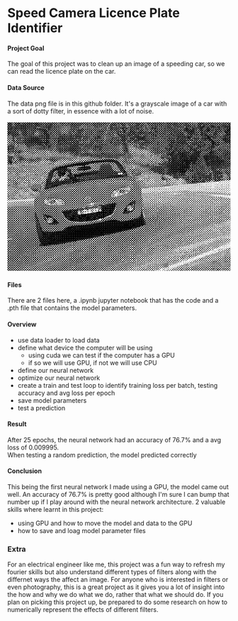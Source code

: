 # Speed Camera Licence Plate Identifier

#### Project Goal

The goal of this project was to clean up an image of a speeding car, so we can read the licence plate on the car.

#### Data Source

The data png file is in this github folder. It's a grayscale image of a car with a sort of dotty filter, in essence with a lot of noise.<br >
<br >
![image](https://github.com/JaideepPrasad/Data-Science/blob/main/Image%20Processing/Image%20Processing%20Forensics/car.png?raw=true)<br >

#### Files

There are 2 files here, a .ipynb jupyter notebook that has the code and a .pth file that contains the model parameters.

#### Overview

  - use data loader to load data
  - define what device the computer will be using
     - using cuda we can test if the computer has a GPU
     - if so we will use GPU, if not we will use CPU
  - define our neural network
  - optimize our neural network
  - create a train and test loop to identify training loss per batch, testing accuracy and avg loss per epoch
  - save model parameters
  - test a prediction

#### Result

After 25 epochs, the neural network had an accuracy of 76.7% and a avg loss of 0.009995.<br >
When testing a random prediction, the model predicted correctly

#### Conclusion

This being the first neural network I made using a GPU, the model came out well. 
An accuracy of 76.7% is pretty good although I'm sure I can bump that number up if I play around with the neural network architecture.
2 valuable skills where learnt in this project:
 - using GPU and how to move the model and data to the GPU
 - how to save and loag model parameter files


### Extra
For an electrical engineer like me, this project was a fun way to refresh my fourier skills but also understand different types of filters along with the differnet ways the affect an image. For anyone who is interested in filters or even photography, this is a great project as it gives you a lot of insight into the how and why we do what we do, rather that what we should do. If you plan on picking this project up, be prepared to do some research on how to numerically represent the effects of different filters. 
